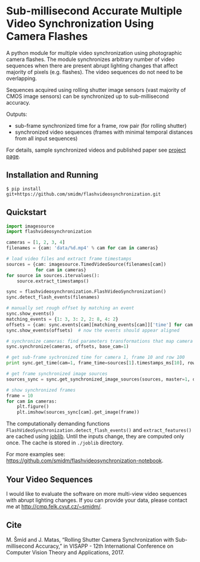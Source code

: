 # Sub-millisecond Accurate Multiple Video Synchronization Using Camera Flashes

A python module for multiple video synchronization using photographic camera flashes. The module synchronizes arbitrary number of video sequences when there are present abrupt lighting changes that affect majority of pixels (e.g. flashes). The video sequences do not need to be overlapping. 

Sequences acquired using rolling shutter image sensors (vast majority of CMOS image sensors) can be synchronized up to sub-millisecond accuracy.

Outputs:

- sub-frame synchronized time for a frame, row pair (for rolling shutter)
- synchronized video sequences (frames with minimal temporal distances from all input sequences)

For details, sample synchronized videos and published paper see [project page](http://cmp.felk.cvut.cz/~smidm/rolling-shutter-camera-synchronization-with-sub-millisecond-accuracy.html).

## Installation and Running

```
$ pip install git+https://github.com/smidm/flashvideosynchronization.git
```

## Quickstart

```python
import imagesource
import flashvideosynchronization

cameras = [1, 2, 3, 4]
filenames = {cam: 'data/%d.mp4' % cam for cam in cameras}

# load video files and extract frame timestamps
sources = {cam: imagesource.TimedVideoSource(filenames[cam])
           for cam in cameras}
for source in sources.itervalues():
    source.extract_timestamps()

sync = flashvideosynchronization.FlashVideoSynchronization()
sync.detect_flash_events(filenames)

# manually set rough offset by matching an event
sync.show_events()
matching_events = {1: 3, 3: 2, 2: 8, 4: 2}
offsets = {cam: sync.events[cam][matching_events[cam]]['time'] for cam in cameras}
sync.show_events(offsets)  # now the events should appear aligned

# synchronize cameras: find parameters transformations that map camera time to reference camera time
sync.synchronize(cameras, offsets, base_cam=1)

# get sub-frame sychronized time for camera 1, frame 10 and row 100
print sync.get_time(cam=1, frame_time=sources[1].timestamps_ms[10], row=100)

# get frame synchronized image sources
sources_sync = sync.get_synchronized_image_sources(sources, master=1, dropped=False)

# show synchronized frames
frame = 10
for cam in cameras:
    plt.figure()
    plt.imshow(sources_sync[cam].get_image(frame))
```

The computationally demanding functions `FlashVideoSynchronization.detect_flash_events()` and `extract_features()` are cached using [joblib](https://pythonhosted.org/joblib/). Until the inputs change, they are computed only once. The cache is stored in `./joblib` directory.

For more examples see: https://github.com/smidm/flashvideosynchronization-notebook.

## Your Video Sequences

I would like to evaluate the software on more multi-view video sequences with abrupt lighting changes. If you can provide your data, please contact me at http://cmp.felk.cvut.cz/~smidm/.

## Cite

M. Šmíd and J. Matas, “Rolling Shutter Camera Synchronization with Sub-millisecond Accuracy,” in VISAPP - 12th International Conference on Computer Vision Theory and Applications, 2017.

